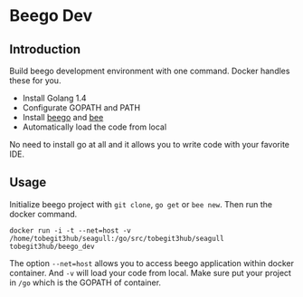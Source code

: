 # Beego Dev

## Introduction

Build beego development environment with one command. Docker handles these for you.

* Install Golang 1.4
* Configurate GOPATH and PATH
* Install [beego](https://github.com/astaxie/beego) and [bee](https://github.com/beego/bee)
* Automatically load the code from local

No need to install go at all and it allows you to write code with your favorite IDE.

## Usage

Initialize beego project with `git clone`, `go get` or `bee new`. Then run the docker command.

```
docker run -i -t --net=host -v /home/tobegit3hub/seagull:/go/src/tobegit3hub/seagull tobegit3hub/beego_dev
```

The option `--net=host` allows you to access beego application within docker container. And `-v` will load your code from local. Make sure put your project in `/go` which is the GOPATH of container.



